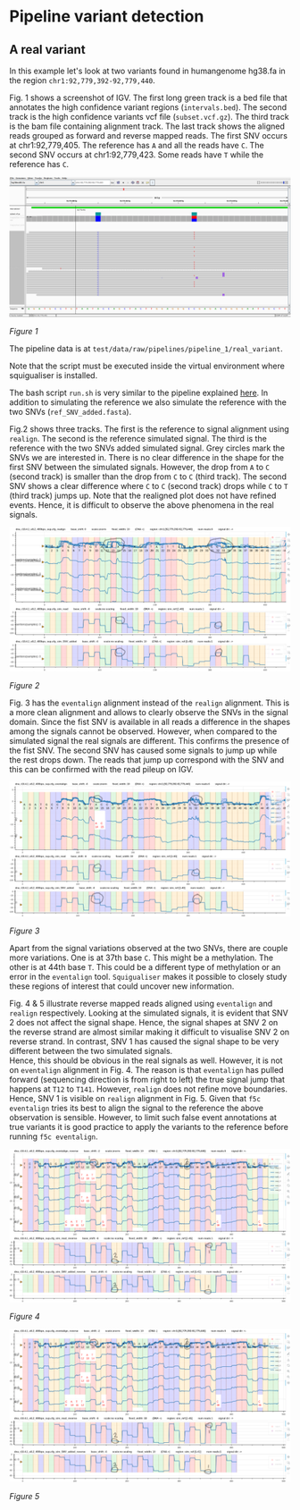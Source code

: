 # Pipeline variant detection

## A real variant

In this example let's look at two variants found in humangenome hg38.fa in the region `chr1:92,779,392-92,779,440`.

Fig. 1 shows a screenshot of IGV.
The first long green track is a bed file that annotates the high confidence variant regions (`intervals.bed`).
The second track is the high confidence variants vcf file (`subset.vcf.gz`).
The third track is the bam file containing alignment track.
The last track shows the aligned reads grouped as forward and reverse mapped reads.
The first SNV occurs at chr1:92,779,405. The reference has `A` and all the reads have `C`.
The second SNV occurs at chr1:92,779,423. Some reads have `T` while the reference has `C`.

![image](figures/variants/variant_IGV.png)

*Figure 1*

The pipeline data is at `test/data/raw/pipelines/pipeline_1/real_variant`.

Note that the script must be executed inside the virtual environment where squigualiser is installed.

The bash script `run.sh` is very similar to the pipeline explained [here](pipeline_basic.md).
In addition to simulating the reference we also simulate the reference with the two SNVs (`ref_SNV_added.fasta`).

Fig.2 shows three tracks. The first is the reference to signal alignment using `realign`.
The second is the reference simulated signal.
The third is the reference with the two SNVs added simulated signal.
Grey circles mark the SNVs we are interested in.
There is no clear difference in the shape for the first SNV between the simulated signals.
However, the drop from `A` to `C` (second track) is smaller than the drop from `C` to `C` (third track).
The second SNV shows a clear difference where `C` to `C` (second track) drops while `C` to `T` (third track) jumps up.
Note that the realigned plot does not have refined events.
Hence, it is difficult to observe the above phenomena in the real signals. 

![image](figures/variants/real_variant_realign.png)

*Figure 2*

Fig. 3 has the `eventalign` alignment instead of the `realign` alignment.
This is a more clean alignment and allows to clearly observe the SNVs in the signal domain.
Since the fist SNV is available in all reads a difference in the shapes among the signals cannot be observed.
However, when compared to the simulated signal the real signals are different.
This confirms the presence of the fist SNV.
The second SNV has caused some signals to jump up while the rest drops down.
The reads that jump up correspond with the SNV and this can be confirmed with the read pileup on IGV.

![image](figures/variants/real_variant_eventalign.png)

*Figure 3*

Apart from the signal variations observed at the two SNVs, there are couple more variations.
One is at 37th base `C`. This might be a methylation. 
The other is at 44th base `T`. This could be a different type of methylation or an error in the `eventalign` tool.
`Squigualiser` makes it possible to closely study these regions of interest that could uncover new information.

Fig. 4 & 5 illustrate reverse mapped reads aligned using `eventalign` and `realign` respectively.
Looking at the simulated signals, it is evident that SNV 2 does not affect the signal shape.
Hence, the signal shapes at SNV 2 on the reverse strand are almost similar making it difficult to visualise SNV 2 on reverse strand.
In contrast, SNV 1 has caused the signal shape to be very different between the two simulated signals.\
Hence, this should be obvious in the real signals as well. However, it is not on `eventalign` alignment in Fig. 4.
The reason is that `eventalign` has pulled forward (sequencing direction is from right to left) the true signal jump that happens at `T12` to `T141`.
However, `realign` does not refine move boundaries. Hence, SNV 1 is visible on `realign` alignment in Fig. 5.
Given that `f5c eventalign` tries its best to align the signal to the reference the above observation is sensible.
However, to limit such false event annotations at true variants it is good practice to apply the variants to the reference before running `f5c eventalign`. 


![image](figures/variants/real_variant_event_reverse.png)

*Figure 4*

![image](figures/variants/real_variant_event_reverse.png)

*Figure 5*












